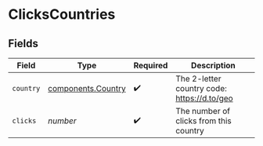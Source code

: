# ClicksCountries


## Fields

| Field                                                    | Type                                                     | Required                                                 | Description                                              |
| -------------------------------------------------------- | -------------------------------------------------------- | -------------------------------------------------------- | -------------------------------------------------------- |
| `country`                                                | [components.Country](../../models/components/country.md) | :heavy_check_mark:                                       | The 2-letter country code: https://d.to/geo              |
| `clicks`                                                 | *number*                                                 | :heavy_check_mark:                                       | The number of clicks from this country                   |